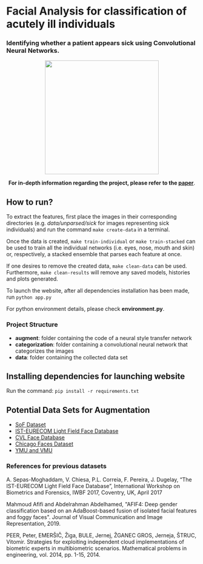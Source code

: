 # Facial Analysis for classification of acutely ill individuals
### Identifying whether a patient appears sick using Convolutional Neural Networks.

<p align="center">
  <img height="300" src="https://github.com/vandrw/icu_binary/blob/master/documentation/sick_features.jpg">
</p>

<p align="center">
  <b>For in-depth information regarding the project, please refer to the <a href="https://github.com/vandrw/icu_binary/blob/master/documentation/Report.pdf">paper</a></b>.
</p>

## How to run?
To extract the features, first place the images in their corresponding directories (e.g. _data/unparsed/sick_ for images representing sick individuals) and run the command `make create-data` in a terminal.

Once the data is created, `make train-individual` or `make train-stacked` can be used to train all the individual networks (i.e. eyes, nose, mouth and skin) or, respectively, a stacked ensemble that parses each feature at once.

If one desires to remove the created data, `make clean-data` can be used. Furthermore, `make clean-results` will remove any saved models, histories and plots generated.

To launch the website, after all dependencies installation has been made, run `python app.py`

For python environment details, please check __environment.py__.

### Project Structure
* **augment**: folder containing the code of a neural style transfer network
* **categorization**: folder containing a convolutional neural network that categorizes the images
* **data**: folder containing the collected data set

## Installing dependencies for launching website
Run the command: `pip install -r requirements.txt`

## Potential Data Sets for Augmentation
* [SoF Dataset](https://sites.google.com/view/sof-dataset)
* [IST-EURECOM Light Field Face Database](http://www.img.lx.it.pt/LFFD/)
* [CVL Face Database](http://www.lrv.fri.uni-lj.si/facedb.html)
* [Chicago Faces Dataset](https://chicagofaces.org/default/download/)
* [YMU and VMU](http://www.antitza.com/makeup-datasets.html)

### References for previous datasets
A. Sepas-Moghaddam, V. Chiesa, P.L. Correia, F. Pereira, J. Dugelay, “The IST-EURECOM Light Field Face Database”, International Workshop on Biometrics and Forensics, IWBF 2017, Coventry, UK, April 2017

Mahmoud Afifi and Abdelrahman Abdelhamed, "AFIF4: Deep gender classification based on an AdaBoost-based fusion of isolated facial features and foggy faces". Journal of Visual Communication and Image Representation, 2019. 

PEER, Peter, EMERŠIČ, Žiga, BULE, Jernej, ŽGANEC GROS, Jerneja, ŠTRUC, Vitomir. Strategies for exploiting independent cloud implementations of biometric experts in multibiometric scenarios. Mathematical problems in engineering, vol. 2014, pp. 1-15, 2014.

